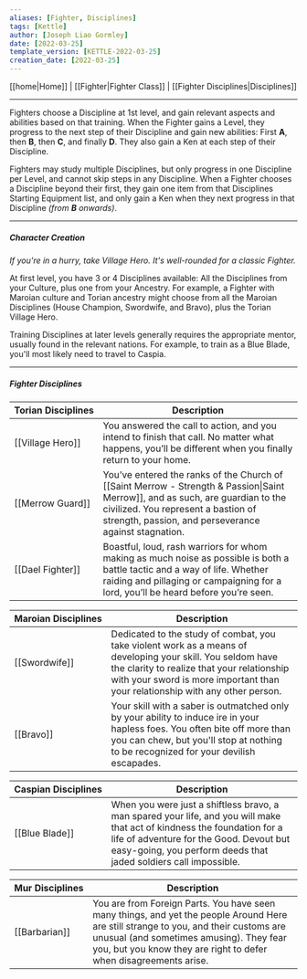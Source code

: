 ```yaml
---
aliases: [Fighter, Disciplines]
tags: [Kettle]
author: [Joseph Liao Gormley]
date: [2022-03-25]
template_version: [KETTLE-2022-03-25]
creation_date: [2022-03-25]
---
```

[[home|Home]] | [[Fighter|Fighter Class]] | [[Fighter Disciplines|Disciplines]]
___
Fighters choose a Discipline at 1st level, and gain relevant aspects and abilities based on that training. When the Fighter gains a Level, they progress to the next step of their Discipline and gain new abilities: First **A**, then **B**, then **C**, and finally **D**. They also gain a Ken at each step of their Discipline.

Fighters may study multiple Disciplines, but only progress in one Discipline per Level, and cannot skip steps in any Discipline. When a Fighter chooses a Discipline beyond their first, they gain one item from that Disciplines Starting Equipment list, and only gain a Ken when they next progress in that Discipline *(from **B** onwards)*.
___
##### Character Creation
*If you're in a hurry, take Village Hero. It's well-rounded for a classic Fighter.*

At first level, you have 3 or 4 Disciplines available: All the Disciplines from your Culture, plus one from your Ancestry. For example, a Fighter with Maroian culture and Torian ancestry might choose from all the Maroian Disciplines (House Champion, Swordwife, and Bravo), plus the Torian Village Hero.

Training Disciplines at later levels generally requires the appropriate mentor, usually found in the relevant nations. For example, to train as a Blue Blade, you'll most likely need to travel to Caspia.

---
##### Fighter Disciplines
| Torian&nbsp;Disciplines | Description                                                                                                                                                                                                                   |
| ----------------------- | ----------------------------------------------------------------------------------------------------------------------------------------------------------------------------------------------------------------------------- |
| [[Village Hero]]        | You answered the call to action, and you intend to finish that call. No matter what happens, you’ll be different when you finally return to your home.                                                                        |
| [[Merrow Guard]]        | You’ve entered the ranks of the Church of [[Saint Merrow - Strength & Passion\|Saint Merrow]], and as such, are guardian to the civilized. You represent a bastion of strength, passion, and perseverance against stagnation. |
| [[Dael Fighter]]        | Boastful, loud, rash warriors for whom making as much noise as possible is both a battle tactic and a way of life. Whether raiding and pillaging or campaigning for a lord, you’ll be heard before you’re seen.               |

| Maroian&nbsp;Disciplines | Description                                                                                                                                                                                                                                |
| ------------------------ | ------------------------------------------------------------------------------------------------------------------------------------------------------------------------------------------------------------------------------------------ |
| [[Swordwife]]            | Dedicated to the study of combat, you take violent work as a means of developing your skill. You seldom have the clarity to realize that your relationship with your sword is more important than your relationship with any other person. |
| [[Bravo]]                | Your skill with a saber is outmatched only by your ability to induce ire in your hapless foes. You often bite off more than you can chew, but you'll stop at nothing to be recognized for your devilish escapades.                         |

| Caspian&nbsp;Disciplines | Description |
| ------------------------ | ----------- |
| [[Blue Blade]]           | When you were just a shiftless bravo, a man spared your life, and you will make that act of kindness the foundation for a life of adventure for the Good. Devout but easy-going, you perform deeds that jaded soldiers call impossible.            |

| Mur&nbsp;Disciplines | Description |
| -------------------- | ----------- |
| [[Barbarian]]        | You are from Foreign Parts. You have seen many things, and yet the people Around Here are still strange to you, and their customs are unusual (and sometimes amusing). They fear you, but you know they are right to defer when disagreements arise.            |

<!--
| Maroian&nbsp;Disciplines  | Description                                                                                                                                                                                                               |
| ------------------------- | ------------------------------------------------------------------------------------------------------------------------------------------------------------------------------------------------------------------------- |
| *House Champion* |                                                                                                                                                                                                                           |
| *Swordwife*             |                                                                                                                                                                                                                           |
| [[Bravo]]                 | Your skill with a saber is only outmatched by your ability to induce ire in your hapless foes. You often bite off more than you can chew, but you'll stop at nothing to be recognized for your devilish escapades. |

| Caspian&nbsp;Disciplines  | Description |
| -------------------- | ----------- |
| [[Temple Adept]] or maybe [[War Dancer]]     |             |
| [[Blue Blade]]       |             |
| [[Third Discipline]] |             |

| Mur&nbsp;Disciplines      | Description |
| -------------------- | ----------- |
| *Hunter*           |             |
| [[Barbarian]]        |             |
| *Third Discipline* |             |
-->